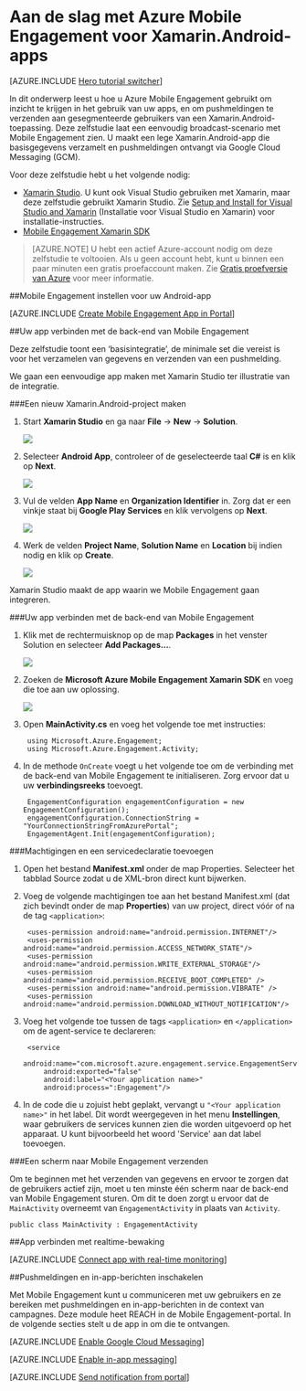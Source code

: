 <properties
    pageTitle="Aan de slag met Azure Mobile Engagement voor Xamarin.Android"
    description="Informatie over het gebruik van Azure Mobile Engagement met analyses en pushmeldingen voor Xamarin.Android-apps."
    services="mobile-engagement"
    documentationCenter="xamarin"
    authors="piyushjo"
    manager=""
    editor="" />

<tags
    ms.service="mobile-engagement"
    ms.workload="mobile"
    ms.tgt_pltfrm="mobile-xamarin-android"
    ms.devlang="dotnet"
    ms.topic="hero-article"
    ms.date="03/25/2016"
    ms.author="piyushjo" />

# Aan de slag met Azure Mobile Engagement voor Xamarin.Android-apps

[AZURE.INCLUDE [Hero tutorial switcher](../../includes/mobile-engagement-hero-tutorial-switcher.md)]

In dit onderwerp leest u hoe u Azure Mobile Engagement gebruikt om inzicht te krijgen in het gebruik van uw apps, en om pushmeldingen te verzenden aan gesegmenteerde gebruikers van een Xamarin.Android-toepassing.
Deze zelfstudie laat een eenvoudig broadcast-scenario met Mobile Engagement zien. U maakt een lege Xamarin.Android-app die basisgegevens verzamelt en pushmeldingen ontvangt via Google Cloud Messaging (GCM).

Voor deze zelfstudie hebt u het volgende nodig:

+ [Xamarin Studio](http://xamarin.com/studio). U kunt ook Visual Studio gebruiken met Xamarin, maar deze zelfstudie gebruikt Xamarin Studio. Zie [Setup and Install for Visual Studio and Xamarin](https://msdn.microsoft.com/library/mt613162.aspx) (Installatie voor Visual Studio en Xamarin) voor installatie-instructies.
+ [Mobile Engagement Xamarin SDK](https://www.nuget.org/packages/Microsoft.Azure.Engagement.Xamarin/)

> [AZURE.NOTE] U hebt een actief Azure-account nodig om deze zelfstudie te voltooien. Als u geen account hebt, kunt u binnen een paar minuten een gratis proefaccount maken. Zie [Gratis proefversie van Azure](https://azure.microsoft.com/pricing/free-trial/?WT.mc_id=A0E0E5C02&amp;returnurl=http%3A%2F%2Fazure.microsoft.com%2Fen-us%2Fdocumentation%2Farticles%2Fmobile-engagement-xamarin-android-get-started) voor meer informatie.

##<a id="setup-azme"></a>Mobile Engagement instellen voor uw Android-app

[AZURE.INCLUDE [Create Mobile Engagement App in Portal](../../includes/mobile-engagement-create-app-in-portal.md)]

##<a id="connecting-app"></a>Uw app verbinden met de back-end van Mobile Engagement

Deze zelfstudie toont een ‘basisintegratie’, de minimale set die vereist is voor het verzamelen van gegevens en verzenden van een pushmelding. 

We gaan een eenvoudige app maken met Xamarin Studio ter illustratie van de integratie.

###Een nieuw Xamarin.Android-project maken

1. Start **Xamarin Studio** en ga naar **File** -> **New** -> **Solution**. 

    ![][1]

2. Selecteer **Android App**, controleer of de geselecteerde taal **C#** is en klik op **Next**.

    ![][2]

3. Vul de velden **App Name** en **Organization Identifier** in. Zorg dat er een vinkje staat bij **Google Play Services** en klik vervolgens op **Next**. 

    ![][3]
    
4. Werk de velden **Project Name**, **Solution Name** en **Location** bij indien nodig en klik op **Create**.

    ![][4]
 
Xamarin Studio maakt de app waarin we Mobile Engagement gaan integreren. 

###Uw app verbinden met de back-end van Mobile Engagement

1. Klik met de rechtermuisknop op de map **Packages** in het venster Solution en selecteer **Add Packages…**.

    ![][5]

2. Zoeken de **Microsoft Azure Mobile Engagement Xamarin SDK** en voeg die toe aan uw oplossing.  

    ![][6]
   
3. Open **MainActivity.cs** en voeg het volgende toe met instructies:

        using Microsoft.Azure.Engagement;
        using Microsoft.Azure.Engagement.Activity;

4. In de methode `OnCreate` voegt u het volgende toe om de verbinding met de back-end van Mobile Engagement te initialiseren. Zorg ervoor dat u uw **verbindingsreeks** toevoegt. 

        EngagementConfiguration engagementConfiguration = new EngagementConfiguration();
        engagementConfiguration.ConnectionString = "YourConnectionStringFromAzurePortal";
        EngagementAgent.Init(engagementConfiguration);

###Machtigingen en een servicedeclaratie toevoegen

1. Open het bestand **Manifest.xml** onder de map Properties. Selecteer het tabblad Source zodat u de XML-bron direct kunt bijwerken.
 
2. Voeg de volgende machtigingen toe aan het bestand Manifest.xml (dat zich bevindt onder de map **Properties**) van uw project, direct vóór of na de tag `<application>`:

        <uses-permission android:name="android.permission.INTERNET"/>
        <uses-permission android:name="android.permission.ACCESS_NETWORK_STATE"/>
        <uses-permission android:name="android.permission.WRITE_EXTERNAL_STORAGE"/>
        <uses-permission android:name="android.permission.RECEIVE_BOOT_COMPLETED" />
        <uses-permission android:name="android.permission.VIBRATE" />
        <uses-permission android:name="android.permission.DOWNLOAD_WITHOUT_NOTIFICATION"/>

3. Voeg het volgende toe tussen de tags `<application>` en `</application>` om de agent-service te declareren:

        <service
            android:name="com.microsoft.azure.engagement.service.EngagementService"
            android:exported="false"
            android:label="<Your application name>"
            android:process=":Engagement"/>

4. In de code die u zojuist hebt geplakt, vervangt u `"<Your application name>"` in het label. Dit wordt weergegeven in het menu **Instellingen**, waar gebruikers de services kunnen zien die worden uitgevoerd op het apparaat. U kunt bijvoorbeeld het woord 'Service' aan dat label toevoegen.

###Een scherm naar Mobile Engagement verzenden

Om te beginnen met het verzenden van gegevens en ervoor te zorgen dat de gebruikers actief zijn, moet u ten minste één scherm naar de back-end van Mobile Engagement sturen. Om dit te doen zorgt u ervoor dat de `MainActivity` overneemt van `EngagementActivity` in plaats van `Activity`.

    public class MainActivity : EngagementActivity

##<a id="monitor"></a>App verbinden met realtime-bewaking

[AZURE.INCLUDE [Connect app with real-time monitoring](../../includes/mobile-engagement-connect-app-with-monitor.md)]

##<a id="integrate-push"></a>Pushmeldingen en in-app-berichten inschakelen

Met Mobile Engagement kunt u communiceren met uw gebruikers en ze bereiken met pushmeldingen en in-app-berichten in de context van campagnes. Deze module heet REACH in de Mobile Engagement-portal.
In de volgende secties stelt u de app in om die te ontvangen.

[AZURE.INCLUDE [Enable Google Cloud Messaging](../../includes/mobile-engagement-enable-google-cloud-messaging.md)]

[AZURE.INCLUDE [Enable in-app messaging](../../includes/mobile-engagement-android-send-push.md)]

[AZURE.INCLUDE [Send notification from portal](../../includes/mobile-engagement-android-send-push-from-portal.md)]

<!-- Images -->
[1]: ./media/mobile-engagement-xamarin-android-get-started/1.png
[2]: ./media/mobile-engagement-xamarin-android-get-started/2.png
[3]: ./media/mobile-engagement-xamarin-android-get-started/3.png
[4]: ./media/mobile-engagement-xamarin-android-get-started/4.png
[5]: ./media/mobile-engagement-xamarin-android-get-started/5.png
[6]: ./media/mobile-engagement-xamarin-android-get-started/6.png


<!--HONumber=Jun16_HO2-->



